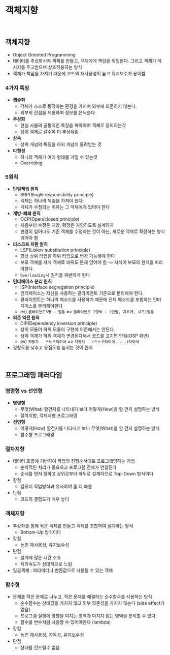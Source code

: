 # 객체지향

<br>

## 객체지향

- Object Oriented Programming
- 데이터를 추상화시켜 객체를 만들고, 객체에게 책임을 위임한다. 그리고 객체가 메시지를 주고받으며 상호작용하는 방식
- 객체가 책임을 가지기 때문에 코드의 재사용성이 높고 유지보수가 용이함

### 4가지 특징

- **캡슐화**
    - 객체가 스스로 동작하는 환경을 가지며 외부에 의존하지 않는다.
    - 외부의 간섭을 제한하며 정보를 은닉한다
- **추상화**
    - 현실 사물의 공통적인 특징을 파악하여 객체로 정의하는것
    - 상위 객체로 갈수록 더 추상적임
- **상속**
    - 상위 개념의 특징을 하위 개념이 물려받는 것
- **다형성**
    - 하나의 객체가 여러 형태를 가질 수 있는것
    - Overriding 

### 5원칙

- **단일책임 원칙**
    - SRP(Single responsibility principle)
    - 객체는 하나의 책임을 가져야 한다.
    - 객체가 수정되는 이유는 그 객체에게 있어야 한다
- **개방-폐쇄 원칙**
    - OCP(Open/closed principle)
    - 처음부터 수정은 지양, 확장은 지향하도록 설계하자
    - 변경이 일어나도 기존 객체를 수정하는 것이 아닌, 새로운 객체로 확장하는 방식이어야 함
- **리스코프 치환 원칙**
    - LSP(Liskov substitution principle)
    - 항상 상위 타입을 하위 타입으로 변경 가능해야 한다
    - 부모 객체를 자식 객체로 바꿔도 문제 없어야 함 -> 자식이 부모의 원칙을 따라야한다.
    - `Overloading`시 원칙을 위반하게 된다
- **인터페이스 분리 원칙**
    - ISP(Interface segregation principle)
    - 인터페이스는 자신을 사용하는 클라이언트 기준으로 분리해야 한다.
    - 클라이언트는 하나의 메소드를 사용하기 때문에 전체 메소드를 포함하는 인터페이스를 분리해야한다
    - ex) `클라이언트3명 - 필통` => `클라이언트 1명씩 - (연필, 지우개, 샤프)필통`
- **의존 역전 원칙**
    - DIP(Dependency inversion principle)
    - 상위 모듈이 하위 모듈의 구현에 의존해서는 안된다.
    - 상위 객체가 하위 객체가 변경된다해서 코드를 고치면 안됨(OSP 위반)
    - ex) `자동차 - 스노우타이어` => `자동차 - (스노우타이어, ...)타이어`
- 결합도를 낮추고 응집도를 높히는 것이 원칙


<br>

## 프로그래밍 패러다임

### 명령형 vs 선언형

- **명령형**
    - 무엇(What) 할건지를 나타내기 보다 어떻게(How)을 할 건지 설명하는 방식
    - 절차지향, 객체지향 프로그래밍
- **선언형**
    - 어떻게(How) 할건지를 나타내기 보다 무엇(What)을 할 건지 설명하는 방식
    - 함수형 프로그래밍

### 절차지향

- 데이터 흐름에 기반하여 작업의 진행순서대로 프로그래밍하는 기법
    - 순차적인 처리가 중요하고 프로그램 전체가 연결된다
    - 순서를 먼저 정하고 상위로부터 하위로 설계하므로 Top-Down 방식이다
- 장점
    - 컴퓨터 작업방식과 유사하여 좀 더 빠름
- 단점
    - 코드의 결합도가 매우 높다

### 객체지향

- 추상화를 통해 작은 객체를 만들고 객체를 조합하여 설계하는 방식
    - Bottom-Up 방식이다
- 장점
    - 높은 재사용성, 유지보수성
- 단점
    - 설계에 많은 시간 소요
    - 처리속도가 상대적으로 느림
- 일급객체 : 파라미터나 반환값으로 사용될 수 있는 객체

### 함수형

- 문제를 작은 문제로 나누고, 작은 문제를 해결하는 순수함수를 사용하는 방식
    - 순수함수는 상태값을 가지지 않고 외부 의존성을 가지지 않는다 (side effect가 없음)
    - 프로그램 실행에 영향을 미치는 영역과 미치지 않는 영역을 분리할 수 있다.
    - 함수를 변수처럼 사용할 수 있어야한다 (lambda)
- 장점
    - 높은 재사용성, 가독성, 유지보수성
- 단점
    - 상태를 건드릴수 없음

<br>